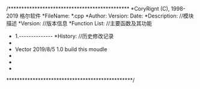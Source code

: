 /**********************************************
*CoryRignt (C), 1998-2019 格尔软件
*FileName: *.cpp
*Author:	Version:	Date:
*Description:	//模块描述
*Version:	//版本信息
*Function List:	//主要函数及其功能
*	1.--------------
*History:	//历史修改记录
*	<author>	<time>		<version>	<desc>
*	Vector		2019/8/5	1.0		build this moudle
*
*
*
************************************************/
